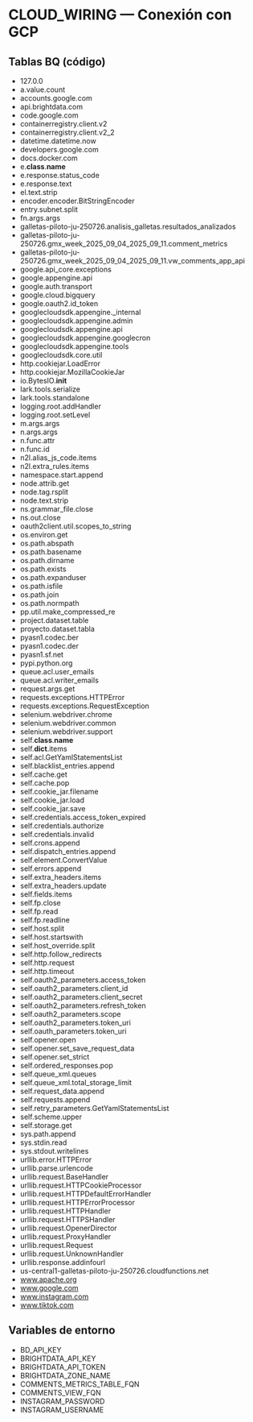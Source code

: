 # CLOUD_WIRING — Conexión con GCP

## Tablas BQ (código)
- 127.0.0
- a.value.count
- accounts.google.com
- api.brightdata.com
- code.google.com
- containerregistry.client.v2
- containerregistry.client.v2_2
- datetime.datetime.now
- developers.google.com
- docs.docker.com
- e.__class__.__name__
- e.response.status_code
- e.response.text
- el.text.strip
- encoder.encoder.BitStringEncoder
- entry.subnet.split
- fn.args.args
- galletas-piloto-ju-250726.analisis_galletas.resultados_analizados
- galletas-piloto-ju-250726.gmx_week_2025_09_04_2025_09_11.comment_metrics
- galletas-piloto-ju-250726.gmx_week_2025_09_04_2025_09_11.vw_comments_app_api
- google.api_core.exceptions
- google.appengine.api
- google.auth.transport
- google.cloud.bigquery
- google.oauth2.id_token
- googlecloudsdk.appengine._internal
- googlecloudsdk.appengine.admin
- googlecloudsdk.appengine.api
- googlecloudsdk.appengine.googlecron
- googlecloudsdk.appengine.tools
- googlecloudsdk.core.util
- http.cookiejar.LoadError
- http.cookiejar.MozillaCookieJar
- io.BytesIO.__init__
- lark.tools.serialize
- lark.tools.standalone
- logging.root.addHandler
- logging.root.setLevel
- m.args.args
- n.args.args
- n.func.attr
- n.func.id
- n2l.alias_js_code.items
- n2l.extra_rules.items
- namespace.start.append
- node.attrib.get
- node.tag.rsplit
- node.text.strip
- ns.grammar_file.close
- ns.out.close
- oauth2client.util.scopes_to_string
- os.environ.get
- os.path.abspath
- os.path.basename
- os.path.dirname
- os.path.exists
- os.path.expanduser
- os.path.isfile
- os.path.join
- os.path.normpath
- pp.util.make_compressed_re
- project.dataset.table
- proyecto.dataset.tabla
- pyasn1.codec.ber
- pyasn1.codec.der
- pyasn1.sf.net
- pypi.python.org
- queue.acl.user_emails
- queue.acl.writer_emails
- request.args.get
- requests.exceptions.HTTPError
- requests.exceptions.RequestException
- selenium.webdriver.chrome
- selenium.webdriver.common
- selenium.webdriver.support
- self.__class__.__name__
- self.__dict__.items
- self.acl.GetYamlStatementsList
- self.blacklist_entries.append
- self.cache.get
- self.cache.pop
- self.cookie_jar.filename
- self.cookie_jar.load
- self.cookie_jar.save
- self.credentials.access_token_expired
- self.credentials.authorize
- self.credentials.invalid
- self.crons.append
- self.dispatch_entries.append
- self.element.ConvertValue
- self.errors.append
- self.extra_headers.items
- self.extra_headers.update
- self.fields.items
- self.fp.close
- self.fp.read
- self.fp.readline
- self.host.split
- self.host.startswith
- self.host_override.split
- self.http.follow_redirects
- self.http.request
- self.http.timeout
- self.oauth2_parameters.access_token
- self.oauth2_parameters.client_id
- self.oauth2_parameters.client_secret
- self.oauth2_parameters.refresh_token
- self.oauth2_parameters.scope
- self.oauth2_parameters.token_uri
- self.oauth_parameters.token_uri
- self.opener.open
- self.opener.set_save_request_data
- self.opener.set_strict
- self.ordered_responses.pop
- self.queue_xml.queues
- self.queue_xml.total_storage_limit
- self.request_data.append
- self.requests.append
- self.retry_parameters.GetYamlStatementsList
- self.scheme.upper
- self.storage.get
- sys.path.append
- sys.stdin.read
- sys.stdout.writelines
- urllib.error.HTTPError
- urllib.parse.urlencode
- urllib.request.BaseHandler
- urllib.request.HTTPCookieProcessor
- urllib.request.HTTPDefaultErrorHandler
- urllib.request.HTTPErrorProcessor
- urllib.request.HTTPHandler
- urllib.request.HTTPSHandler
- urllib.request.OpenerDirector
- urllib.request.ProxyHandler
- urllib.request.Request
- urllib.request.UnknownHandler
- urllib.response.addinfourl
- us-central1-galletas-piloto-ju-250726.cloudfunctions.net
- www.apache.org
- www.google.com
- www.instagram.com
- www.tiktok.com
## Variables de entorno
- BD_API_KEY
- BRIGHTDATA_API_KEY
- BRIGHTDATA_API_TOKEN
- BRIGHTDATA_ZONE_NAME
- COMMENTS_METRICS_TABLE_FQN
- COMMENTS_VIEW_FQN
- INSTAGRAM_PASSWORD
- INSTAGRAM_USERNAME
